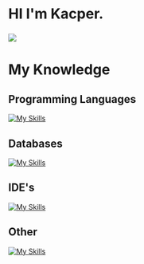 # HI I'm Kacper.

### ![](https://komarev.com/ghpvc/?username=KacpersDev)

# My Knowledge

## Programming Languages

[![My Skills](https://skillicons.dev/icons?i=java,js,ts)](https://skillicons.dev)

## Databases

[![My Skills](https://skillicons.dev/icons?i=mongo,mysql)](https://skillicons.dev)

## IDE's

[![My Skills](https://skillicons.dev/icons?i=idea,vscode)](https://skillicons.dev)

## Other

[![My Skills](https://skillicons.dev/icons?i=next,react,html,css,figma)](https://skillicons.dev)
